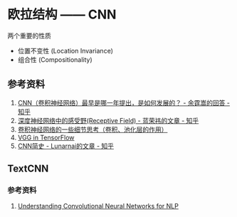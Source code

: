 # 欧拉结构 —— CNN

两个重要的性质
* 位置不变性 (Location Invariance)
* 组合性 (Compositionality)

## 参考资料
1. [CNN（卷积神经网络）最早是哪一年提出，是如何发展的？ - 余霆嵩的回答 - 知乎](https://www.zhihu.com/question/47705441/answer/121003616)
2. [深度神经网络中的感受野(Receptive Field) - 蓝荣祎的文章 - 知乎](https://zhuanlan.zhihu.com/p/28492837)
3. [卷积神经网络的一些细节思考（卷积、池化层的作用）](https://blog.csdn.net/Hearthougan/article/details/83211183)
4. [VGG in TensorFlow](https://www.cs.toronto.edu/~frossard/post/vgg16/)
5. [CNN简史 - Lunarnai的文章 - 知乎](https://zhuanlan.zhihu.com/p/39068853)

## TextCNN
### 参考资料
1. [Understanding Convolutional Neural Networks for NLP](http://www.wildml.com/2015/11/understanding-convolutional-neural-networks-for-nlp/)